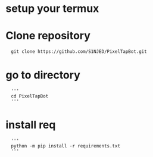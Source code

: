 # setup your termux
   # Clone repository 
      
      git clone https://github.com/S1NJED/PixelTapBot.git
      
   # go to directory
      '''
      cd PixelTapBot
      '''
   # install req
      '''
      python -m pip install -r requirements.txt
      '''
      

